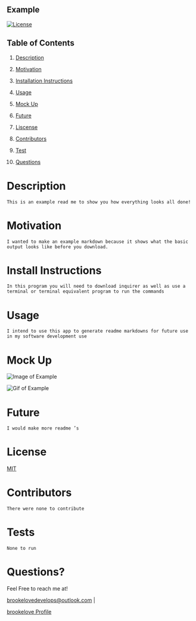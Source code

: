 
## Example

[![License](https://img.shields.io/badge/License-MIT-lightblue.svg)](https://www.boost.org/LICENSE_1_0.txt)

## Table of Contents

1. [Description](#descript)

2. [Motivation](#motivation)

3. [Installation Instructions](#installation-instructions)

4. [Usage](#usage)

5. [Mock Up](#mock-up)

6. [Future](#future)

7. [Liscense](#license)

8. [Contributors](#contributors)

9. [Test](#tests)

10. [Questions](#questions)

# Description

    This is an example read me to show you how everything looks all done!

# Motivation

    I wanted to make an example markdown because it shows what the basic output looks like before you download. 

# Install Instructions

    In this program you will need to download inquirer as well as use a terminal or terminal equivalent program to run the commands 

# Usage

    I intend to use this app to generate readme markdowns for future use in my software development use

# Mock Up

![Image of Example](https://tse2.mm.bing.net/th?id=OIP.C5W2jyTWZHPoke9bv5nOmAHaE8&pid=Api&P=0&w=257&h=171)
    
![Gif of Example](https://media.giphy.com/media/fnlXXGImVWB0RYWWQj/giphy.gif)

# Future

    I would make more readme ’s

# License

[MIT](./LICENSE)

# Contributors

    There were none to contribute

# Tests

    None to run

# Questions? 

Feel Free to reach me at!

brookelovedevelops@outlook.com | 

[brookelove Profile](https://github.com/brookelove)